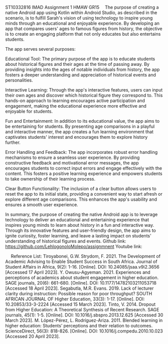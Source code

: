 ST10332816
IMAD Assignment 1
HMAW GR15 
The purpose of creating a native Android app using Kotlin within Android Studio, as described in the scenario, is to fulfill Sarah's vision of using technology to inspire young minds through an educational and enjoyable experience. By developing an app that compares users' ages to famous figures from history, the objective is to create an engaging platform that not only educates but also entertains students.

The app serves several purposes:

Educational Tool: 
The primary purpose of the app is to educate students about historical figures and their ages at the time of passing away. By providing insights into the ages of notable individuals from history, the app fosters a deeper understanding and appreciation of historical events and personalities.

Interactive Learning: 
Through the app's interactive features, users can input their own ages and discover which historical figure they correspond to. This hands-on approach to learning encourages active participation and engagement, making the educational experience more effective and enjoyable for students.

Fun and Entertainment: 
In addition to its educational value, the app aims to be entertaining for students. By presenting age comparisons in a playful and interactive manner, the app creates a fun learning environment that captivates students' interest and encourages them to explore history further.

Error Handling and Feedback: 
The app incorporates robust error handling mechanisms to ensure a seamless user experience. By providing constructive feedback and motivational error messages, the app encourages students to correct input errors and engage effectively with the content. This fosters a positive learning experience and empowers students to take ownership of their learning process.

Clear Button Functionality: 
The inclusion of a clear button allows users to reset the app to its initial state, providing a convenient way to start afresh or explore different age comparisons. This enhances the app's usability and ensures a smooth user experience.

In summary, the purpose of creating the native Android app is to leverage technology to deliver an educational and entertaining experience that inspires young minds to learn about history in a fun and interactive way. Through its innovative features and user-friendly design, the app aims to ignite curiosity, foster learning, and leave a lasting impact on students' understanding of historical figures and events.
Github link: https://github.com/LehlogonoloMolepo/assignmnent
Youtube link:



 
Reference List: 
Tiroyabonei, G.W. Strydom, F. 2021. The Development of Academic Advising to Enable Student Success in South Africa. Journal of Student Affairs in Africa, 9(2): 1-16. [Online]. DOI: 10.24085/jsaa.v9i2.3656 [Accessed 17 April 2023]. 
Y. Owusu-Agyeman. 2021. Experiences and perceptions of academics about student engagement in higher education. SAGE journals, 20(6): 661-680. [Online]. DOI: 10.1177/14782103211053718 [Accessed 18 April 2023]. 
Segabutla, M.R. Evans. 2019. Lack of lecturer clarity during instruction: Possible reason for poor throughput? SOUTH AFRICAN JOURNAL OF Higher Education, 33(3): 1-17. [Online]. DOI: 10.20853/33-3-2224 [Accessed 15 March 2023]. 
Tinto, V. 2014. Dropout from Higher Education: A Theoretical Synthesis of Recent Research. SAGE journals, 45(1): 1-5. [Online]. DOI: 10.1016/j.sbspro.2013.12.625 [Accessed 30 March 2023]. 
M. López-Pérez, L. Rodríguez-Ariza. 2011. Blended learning in higher education: Students’ perceptions and their relation to outcomes. ScienceDirect, 56(3): 818-826. [Online]. DOI: 10.1016/j.compedu.2010.10.023 [Accessed 20 April 2023]. 

